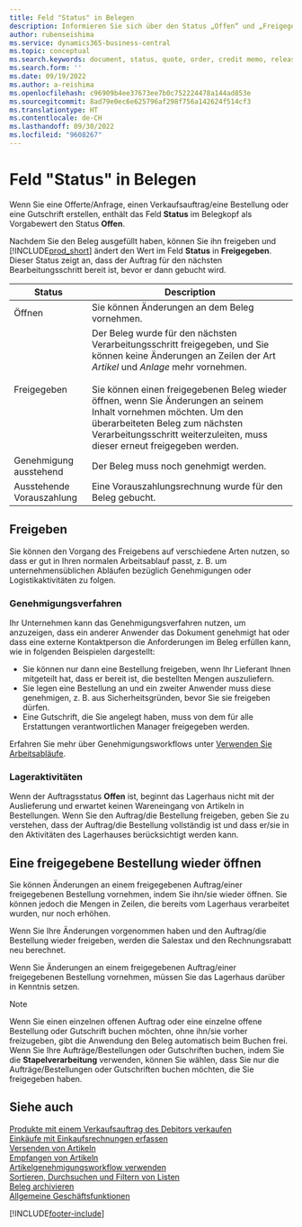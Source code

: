 ```yaml
---
title: Feld "Status" in Belegen
description: Informieren Sie sich über den Status „Offen“ und „Freigegeben“ in Offerten-, Auftrags- oder Gutschriftbelegen.
author: rubenseishima
ms.service: dynamics365-business-central
ms.topic: conceptual
ms.search.keywords: document, status, quote, order, credit memo, released, open, pending approval, pending prepayment,
ms.search.form: ''
ms.date: 09/19/2022
ms.author: a-reishima
ms.openlocfilehash: c96909b4ee37673ee7b0c752224478a144ad853e
ms.sourcegitcommit: 8ad79e0ec6e625796af298f756a142624f514cf3
ms.translationtype: HT
ms.contentlocale: de-CH
ms.lasthandoff: 09/30/2022
ms.locfileid: "9608267"
---
```

# <a name="status-field-on-documents"></a>Feld "Status" in Belegen

Wenn Sie eine Offerte/Anfrage, einen Verkaufsauftrag/eine Bestellung oder eine Gutschrift erstellen, enthält das Feld **Status** im Belegkopf als Vorgabewert den Status **Offen**.

Nachdem Sie den Beleg ausgefüllt haben, können Sie ihn freigeben und [!INCLUDE[prod_short](includes/prod_short.md)] ändert den Wert im Feld **Status** in **Freigegeben**. Dieser Status zeigt an, dass der Auftrag für den nächsten Bearbeitungsschritt bereit ist, bevor er dann gebucht wird.

| Status      | Description |
| ------ | ----------- |
| Öffnen   | Sie können Änderungen an dem Beleg vornehmen. |
| Freigegeben | Der Beleg wurde für den nächsten Verarbeitungsschritt freigegeben, und Sie können keine Änderungen an Zeilen der Art *Artikel* und *Anlage* mehr vornehmen.<br /><br />Sie können einen freigegebenen Beleg wieder öffnen, wenn Sie Änderungen an seinem Inhalt vornehmen möchten. Um den überarbeiteten Beleg zum nächsten Verarbeitungsschritt weiterzuleiten, muss dieser erneut freigegeben werden. |
| Genehmigung ausstehend   | Der Beleg muss noch genehmigt werden. |
| Ausstehende Vorauszahlung | Eine Vorauszahlungsrechnung wurde für den Beleg gebucht. |

## <a name="releasing"></a>Freigeben

Sie können den Vorgang des Freigebens auf verschiedene Arten nutzen, so dass er gut in Ihren normalen Arbeitsablauf passt, z. B. um unternehmensüblichen Abläufen bezüglich Genehmigungen oder Logistikaktivitäten zu folgen.

### <a name="approval-procedures"></a>Genehmigungsverfahren

Ihr Unternehmen kann das Genehmigungsverfahren nutzen, um anzuzeigen, dass ein anderer Anwender das Dokument genehmigt hat oder dass eine externe Kontaktperson die Anforderungen im Beleg erfüllen kann, wie in folgenden Beispielen dargestellt:

* Sie können nur dann eine Bestellung freigeben, wenn Ihr Lieferant Ihnen mitgeteilt hat, dass er bereit ist, die bestellten Mengen auszuliefern.
* Sie legen eine Bestellung an und ein zweiter Anwender muss diese genehmigen, z. B. aus Sicherheitsgründen, bevor Sie sie freigeben dürfen.
* Eine Gutschrift, die Sie angelegt haben, muss von dem für alle Erstattungen verantwortlichen Manager freigegeben werden.

Erfahren Sie mehr über Genehmigungsworkflows unter [Verwenden Sie Arbeitsabläufe](across-use-workflows.md).

### <a name="warehouse-activities"></a>Lageraktivitäten

Wenn der Auftragsstatus **Offen** ist, beginnt das Lagerhaus nicht mit der Auslieferung und erwartet keinen Wareneingang von Artikeln in Bestellungen. Wenn Sie den Auftrag/die Bestellung freigeben, geben Sie zu verstehen, dass der Auftrag/die Bestellung vollständig ist und dass er/sie in den Aktivitäten des Lagerhauses berücksichtigt werden kann.

## <a name="reopening-a-released-order"></a>Eine freigegebene Bestellung wieder öffnen

Sie können Änderungen an einem freigegebenen Auftrag/einer freigegebenen Bestellung vornehmen, indem Sie ihn/sie wieder öffnen. Sie können jedoch die Mengen in Zeilen, die bereits vom Lagerhaus verarbeitet wurden, nur noch erhöhen.

Wenn Sie Ihre Änderungen vorgenommen haben und den Auftrag/die Bestellung wieder freigeben, werden die Salestax und den Rechnungsrabatt neu berechnet.

Wenn Sie Änderungen an einem freigegebenen Auftrag/einer freigegebenen Bestellung vornehmen, müssen Sie das Lagerhaus darüber in Kenntnis setzen.

> [!NOTE]
> Wenn Sie einen einzelnen offenen Auftrag oder eine einzelne offene Bestellung oder Gutschrift buchen möchten, ohne ihn/sie vorher freizugeben, gibt die Anwendung den Beleg automatisch beim Buchen frei. Wenn Sie Ihre Aufträge/Bestellungen oder Gutschriften buchen, indem Sie die **Stapelverarbeitung** verwenden, können Sie wählen, dass Sie nur die Aufträge/Bestellungen oder Gutschriften buchen möchten, die Sie freigegeben haben.

## <a name="see-also"></a>Siehe auch 

[Produkte mit einem Verkaufsauftrag des Debitors verkaufen](sales-how-sell-products.md)  
[Einkäufe mit Einkaufsrechnungen erfassen](purchasing-how-record-purchases.md)  
[Versenden von Artikeln](warehouse-how-ship-items.md)  
[Empfangen von Artikeln](warehouse-how-receive-items.md)  
[Artikelgenehmigungsworkflow verwenden](across-how-use-approval-workflows.md)  
[Sortieren, Durchsuchen und Filtern von Listen](ui-enter-criteria-filters.md)  
[Beleg archivieren](across-how-to-archive-documents.md)  
[Allgemeine Geschäftsfunktionen](ui-across-business-areas.md)  

[!INCLUDE[footer-include](includes/footer-banner.md)]

